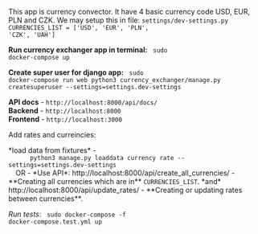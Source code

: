 This app is currency convector. It have 4 basic currency code USD, EUR, PLN and CZK.
We may setup this in file: <code>settings/dev-settings.py  CURRENCIES_LIST = ['USD', 'EUR', 'PLN', 'CZK', 'UAH']</code>

**Run currency exchanger app in terminal:**
<code>
  sudo docker-compose up
</code>

**Create super user for django app:**
<code>
  sudo docker-compose run web python3 currency_exchanger/manage.py createsuperuser --settings=settings.dev-settings
</code>

 **API docs** - `http://localhost:8000/api/docs/`<br/>
 **Backend** - `http://localhost:8000`<br/>
 **Frontend** - `http://localhost:3000`<br/>

<p>Add rates and curreincies:</p>
  *load data from fixtures* -
  <code>
      python3 manage.py loaddata currency rate --settings=settings.dev-settings
  </code>
  OR
  - *Use API*:
  http://localhost:8000/api/create_all_currencies/ - **Creating all currencies which are in** <code>CURRENCIES_LIST</code>.
    *and*
  http://localhost:8000/api/update_rates/ - **Creating or updating rates between currencies**.
  
*Run tests*:
<code>
  sudo docker-compose -f docker-compose.test.yml up
</code>
